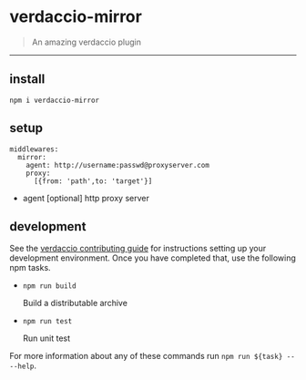 # verdaccio-mirror

> An amazing verdaccio plugin

---
## install 
```
npm i verdaccio-mirror
```

## setup
```
middlewares:
  mirror:
    agent: http://username:passwd@proxyserver.com
    proxy: 
      [{from: 'path',to: 'target'}]
```
* agent [optional] http proxy server

## development

See the [verdaccio contributing guide](https://github.com/verdaccio/verdaccio/blob/master/CONTRIBUTING.md) for instructions setting up your development environment. 
Once you have completed that, use the following npm tasks.

  - `npm run build`

    Build a distributable archive

  - `npm run test`

    Run unit test

For more information about any of these commands run `npm run ${task} -- --help`.

